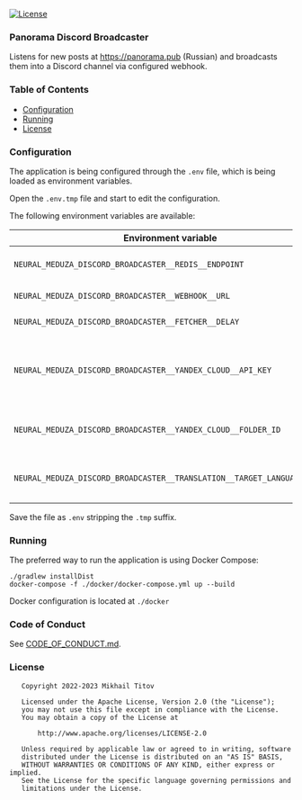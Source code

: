[![License](https://img.shields.io/badge/License-Apache_2.0-blue.svg)](https://opensource.org/licenses/Apache-2.0)

### Panorama Discord Broadcaster

Listens for new posts at https://panorama.pub (Russian) and broadcasts them into a Discord channel via configured
webhook.

### Table of Contents

- [Configuration](#Configuration)
- [Running](#Running)
- [License](#License)

### Configuration

The application is being configured through the `.env` file, which is
being loaded as environment variables.

Open the `.env.tmp` file and start to edit the configuration.

The following environment variables are available:

| Environment variable                                                   | Description                                          |
|------------------------------------------------------------------------|------------------------------------------------------|
| `NEURAL_MEDUZA_DISCORD_BROADCASTER__REDIS__ENDPOINT`                   | Redis endpoint to connect to                         |
| `NEURAL_MEDUZA_DISCORD_BROADCASTER__WEBHOOK__URL`                      | Webhook URL to use                                   |
| `NEURAL_MEDUZA_DISCORD_BROADCASTER__FETCHER__DELAY`                    | Fetching delay                                       |
| `NEURAL_MEDUZA_DISCORD_BROADCASTER__YANDEX_CLOUD__API_KEY`             | Optional. Yandex Cloud API key for a service account |
| `NEURAL_MEDUZA_DISCORD_BROADCASTER__YANDEX_CLOUD__FOLDER_ID`           | Optional. Yandex Cloud folder ID                     |
| `NEURAL_MEDUZA_DISCORD_BROADCASTER__TRANSLATION__TARGET_LANGUAGE_CODE` | Optional. Target language to translate to            |

Save the file as `.env` stripping the `.tmp` suffix.

### Running

The preferred way to run the application is using Docker Compose:

```shell
./gradlew installDist
docker-compose -f ./docker/docker-compose.yml up --build
```

Docker configuration is located at `./docker`

### Code of Conduct

See [CODE_OF_CONDUCT.md](./CODE_OF_CONDUCT.md).

### License

```
   Copyright 2022-2023 Mikhail Titov

   Licensed under the Apache License, Version 2.0 (the "License");
   you may not use this file except in compliance with the License.
   You may obtain a copy of the License at

       http://www.apache.org/licenses/LICENSE-2.0

   Unless required by applicable law or agreed to in writing, software
   distributed under the License is distributed on an "AS IS" BASIS,
   WITHOUT WARRANTIES OR CONDITIONS OF ANY KIND, either express or implied.
   See the License for the specific language governing permissions and
   limitations under the License.
```
